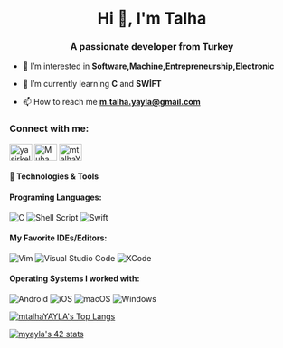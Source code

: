<h1 align="center">Hi 👋, I'm Talha</h1>
<h3 align="center">A passionate developer from Turkey</h3>

- 👀 I’m interested in **Software,Machine,Entrepreneurship,Electronic**

- 🌱 I’m currently learning **C** and **SWİFT**

- 📫 How to reach me **m.talha.yayla@gmail.com**

<h3 align="left">Connect with me:</h3>
<p align="left">
  <a href="http://tianuav.com/" target="blank"><img align="center" src="http://tianuav.com/assets/images/logo.svg" alt="yasirkelesh" height="30" width="40" /></a>
<a href="https://www.linkedin.com/in/muhammed-talha-yayla-3a26481a8/" target="blank"><img align="center" src="https://raw.githubusercontent.com/rahuldkjain/github-profile-readme-generator/master/src/images/icons/Social/linked-in-alt.svg" alt="Muhammed Talha YAYLA" height="30" width="40" /></a>
<a href="https://www.instagram.com/yaylabey41/" target="blank"><img align="center" src="https://raw.githubusercontent.com/rahuldkjain/github-profile-readme-generator/master/src/images/icons/Social/instagram.svg" alt="mtalhaYAYLA" height="30" width="40" /></a>

  
#### 🔧 Technologies & Tools
#### Programing Languages:
![C](https://img.shields.io/badge/c-%2300599C.svg?style=for-the-badge&logo=c&logoColor=white)
![Shell Script](https://img.shields.io/badge/shell_script-%23121011.svg?style=for-the-badge&logo=gnu-bash&logoColor=white)
![Swift](https://img.shields.io/badge/Swift-%2300599C.svg?style=for-the-badge&logo=swift&logoColor=yellow)
#### My Favorite IDEs/Editors:
![Vim](https://img.shields.io/badge/VIM-%2311AB00.svg?style=for-the-badge&logo=vim&logoColor=white)
![Visual Studio Code](https://img.shields.io/badge/Visual%20Studio%20Code-0078d7.svg?style=for-the-badge&logo=visual-studio-code&logoColor=white)
![XCode](https://img.shields.io/badge/Xcode-%230D597F.svg?style=for-the-badge&logo=Xcode&logoColor=white)

#### Operating Systems I worked with:
![Android](https://img.shields.io/badge/Android-3DDC84?style=for-the-badge&logo=android&logoColor=white)
![iOS](https://img.shields.io/badge/iOS-000000?style=for-the-badge&logo=ios&logoColor=white)
![macOS](https://img.shields.io/badge/mac%20os-000000?style=for-the-badge&logo=macos&logoColor=F0F0F0)
![Windows](https://img.shields.io/badge/Windows-0078D6?style=for-the-badge&logo=windows&logoColor=white)

[![mtalhaYAYLA's Top Langs](https://github-readme-stats.vercel.app/api/top-langs/?username=mtalhaYAYLA&layout=compact&bg_color=7f7fd5,86a8e7,91eac9&title_color=fff&text_color=fff)](https://github.com/mtalhaYAYLA)

[![myayla's 42 stats](https://badge.mediaplus.ma/greenbinary/myayla?1337Badge=off&UM6P=off)](https://github.com/mtalhaYAYLA)


